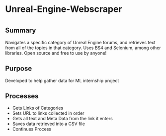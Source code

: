 <h1>Unreal-Engine-Webscraper<h1>

<h2>Summary</h2>
<p>Navigates a specific category of Unreal Engine forums, and retrieves text from all of the topics in that category. Uses BS4 and Selenium, among other libraries. Open source and free to use by anyone! </p>

<h2>Purpose</h2>
<p>Developed to help gather data for ML internship project</p>


<h2>Processes</h2>

<ul>
  <li>Gets Links of Categories</li>
  <li>Sets URL to links collected in order</li>
  <li>Gets all text and Meta Data from the link it enters</li>
  <li>Saves data retrieved into a CSV file</li>
  <li>Continues Process</li>
</ul>



